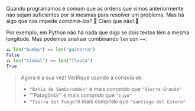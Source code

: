 Quando programamos é comum que as ordens que vimos anteriormente não sejam suficientes por si mesmas para resolver um problema. Mas há algo que nos impede _combiná-las_? :thinking: Claro que não! :handshake:

Por exemplo, em Python não há nada que diga se dois textos têm a mesma longitude. Mas podemos analisar combinando `len` con `==`:

```python
ム len("bumbo") == len("guitarra")
False
ム len("timbal") == len("flauta")
True
```

> Agora é a sua vez! Verifique usando a consola se:
>
> * `"Bahía de Samborombón"` é mais comprido que `"Sierra Grande"`
> * '"Patagônia"' é mais comprido que `"Cuyo"`
> * `"Tierra del Fuego"`é mais comprido que `"Santiago del Estero"`

